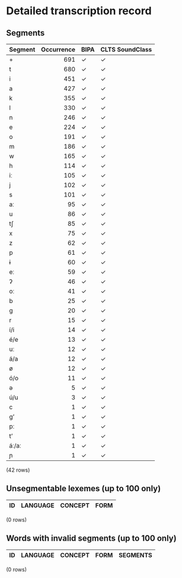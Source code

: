 
# Detailed transcription record

## Segments

| Segment | Occurrence | BIPA | CLTS SoundClass |
|:----------|-------------:|:-------|:------------------|
| + | 691 | ✓ | ✓ |
| t | 680 | ✓ | ✓ |
| i | 451 | ✓ | ✓ |
| a | 427 | ✓ | ✓ |
| k | 355 | ✓ | ✓ |
| l | 330 | ✓ | ✓ |
| n | 246 | ✓ | ✓ |
| e | 224 | ✓ | ✓ |
| o | 191 | ✓ | ✓ |
| m | 186 | ✓ | ✓ |
| w | 165 | ✓ | ✓ |
| h | 114 | ✓ | ✓ |
| iː | 105 | ✓ | ✓ |
| j | 102 | ✓ | ✓ |
| s | 101 | ✓ | ✓ |
| aː | 95 | ✓ | ✓ |
| u | 86 | ✓ | ✓ |
| tʃ | 85 | ✓ | ✓ |
| x | 75 | ✓ | ✓ |
| z | 62 | ✓ | ✓ |
| p | 61 | ✓ | ✓ |
| ɨ | 60 | ✓ | ✓ |
| eː | 59 | ✓ | ✓ |
| ʔ | 46 | ✓ | ✓ |
| oː | 41 | ✓ | ✓ |
| b | 25 | ✓ | ✓ |
| g | 20 | ✓ | ✓ |
| r | 15 | ✓ | ✓ |
| í/i | 14 | ✓ | ✓ |
| é/e | 13 | ✓ | ✓ |
| uː | 12 | ✓ | ✓ |
| á/a | 12 | ✓ | ✓ |
| ø | 12 | ✓ | ✓ |
| ó/o | 11 | ✓ | ✓ |
| ə | 5 | ✓ | ✓ |
| ú/u | 3 | ✓ | ✓ |
| c | 1 | ✓ | ✓ |
| g’ | 1 | ✓ | ✓ |
| pː | 1 | ✓ | ✓ |
| tʼ | 1 | ✓ | ✓ |
| áː/aː | 1 | ✓ | ✓ |
| ɲ | 1 | ✓ | ✓ |

(42 rows)



## Unsegmentable lexemes (up to 100 only)

| ID | LANGUAGE | CONCEPT | FORM |
|------|------------|-----------|--------|

(0 rows)



## Words with invalid segments (up to 100 only)

| ID | LANGUAGE | CONCEPT | FORM | SEGMENTS |
|------|------------|-----------|--------|------------|

(0 rows)


